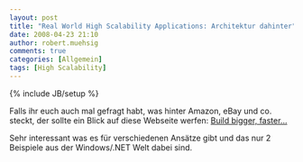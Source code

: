 ```yaml
---
layout: post
title: "Real World High Scalability Applications: Architektur dahinter"
date: 2008-04-23 21:10
author: robert.muehsig
comments: true
categories: [Allgemein]
tags: [High Scalability]
---
```

{% include JB/setup %}
<p>Falls ihr euch auch mal gefragt habt, was hinter Amazon, eBay und co. steckt, der sollte ein Blick auf diese Webseite werfen: <a href="http://highscalability.com/links/weblink/24">Build bigger, faster...</a></p> <p>Sehr interessant was es für verschiedenen Ansätze gibt und das nur 2 Beispiele aus der Windows/.NET Welt dabei sind.</p>
